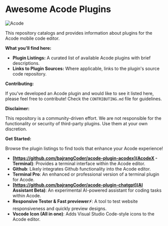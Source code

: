 # Awesome Acode Plugins

![Acode](https://raw.githubusercontent.com/deadlyjack/Acode/main/res/logo_1.png)

This repository catalogs and provides information about plugins for the Acode mobile code editor.

**What you'll find here:**

* **Plugin Listings:** A curated list of available Acode plugins with brief descriptions.
* **Links to Plugin Sources:** Where applicable, links to the plugin's source code repository.

**Contributing:**

If you've developed an Acode plugin and would like to see it listed here, please feel free to contribute! Check the `CONTRIBUTING.md` file for guidelines.

**Disclaimer:**

This repository is a community-driven effort. We are not responsible for the functionality or security of third-party plugins. Use them at your own discretion.

**Get Started:**

Browse the plugin listings to find tools that enhance your Acode experience!

- **[https://github.com/bajrangCoder/acode-plugin-acodex](AcodeX - Terminal)**: Provides a terminal interface within the Acode editor.
- **Github**: Likely integrates Github functionality into the Acode editor.
- **Terminal Pro**: An enhanced or professional version of a terminal plugin for Acode.
- **[https://github.com/bajrangCoder/acode-plugin-chatgpt](AI Assistant Beta)**: An experimental AI-powered assistant for coding tasks within Acode.
- **Responsive Tester & Fast previewer⚡**: A tool to test website responsiveness and quickly preview designs.
- **Vscode Icon (All in one)**: Adds Visual Studio Code-style icons to the Acode editor.
